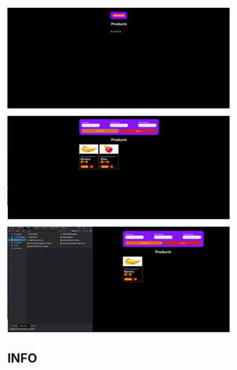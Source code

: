 ![alt text](/public/images/1.png)

![alt text](/public/images/2.png)


![alt text](/public/images/3.png) 

# INFO
